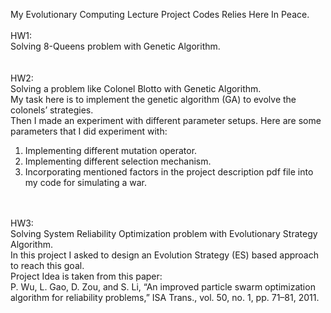 My Evolutionary Computing Lecture Project Codes Relies Here In Peace.</br>
</br>
HW1:</br>
Solving 8-Queens problem with Genetic Algorithm.</br>
</br>
</br>
HW2:</br>
Solving a problem like Colonel Blotto with Genetic Algorithm.</br>
My task here is to implement the genetic algorithm (GA) to evolve the colonels’ strategies.</br>
Then I made an experiment with different parameter setups. Here are some parameters that I did experiment with:</br>
1. Implementing different mutation operator.</br>
2. Implementing different selection mechanism.</br>
3. Incorporating mentioned factors in the project description pdf file into my code for simulating a war.</br>
</br>
</br>
HW3:</br>
Solving System Reliability Optimization problem with Evolutionary Strategy Algorithm.</br>
In this project I asked to design an Evolution Strategy (ES) based approach to reach this goal.</br>
Project Idea is taken from this paper: </br>
P. Wu, L. Gao, D. Zou, and S. Li, “An improved particle swarm optimization algorithm for reliability problems,” ISA Trans., vol. 50, no. 1, pp. 71–81, 2011.
</br>
